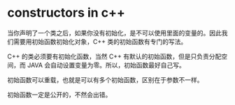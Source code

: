 # constructors in c++

当你声明了一个类之后，如果你没有初始化，是不可以使用里面的变量的。因此我们需要用初始函数初始化对象，C++ 类的初始函数有专门的写法。

C++ 的类必须要有初始化函数，当然 C++ 有默认的初始函数，但是只负责分配空间，而 JAVA 会自动设置变量为零。所以，初始函数最好自己写。

初始函数可以重载，也就是可以有多个初始函数，区别在于参数不一样。

初始函数一定是公开的，不然会出错。

 
